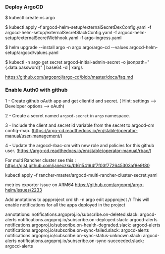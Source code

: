 ### Deploy ArgoCD

$ kubectl create ns argo

$ kubectl apply -f argocd-helm-setup/externalSecretDexConfig.yaml -f argocd-helm-setup/externalSecretSlackConfig.yaml -f argocd-helm-setup/externalSecretWebhook.yaml -f argo-ingress.yaml

$ helm upgrade --install argo -n argo argo/argo-cd --values argocd-helm-setup/argocd/values.yaml

$ kubectl -n argo get secret argocd-initial-admin-secret -o jsonpath="{.data.password}" | base64 -d | xargs

https://github.com/argoproj/argo-cd/blob/master/docs/faq.md

### Enable Auth0 with github

1 - Create github oAuth app and get clientId and secret. ( Hint: settings --> Developer options --> oAuth)

2 - Create a secret named `argocd-secret` in `argo` namespace.

3 - Include the client and secret id variable from the secret to argocd-cm config-map. (https://argo-cd.readthedocs.io/en/stable/operator-manual/user-management/)

4 - Update the argocd-rbac-cm with new role and policies for this github user. (https://argo-cd.readthedocs.io/en/stable/operator-manual/rbac/)


For multi Rancher cluster see this : https://gist.github.com/janeczku/b16154194f7f03f772645303af8e9f80

kubectl apply -f rancher-master/argocd-multi-rancher-cluster-secret.yaml

metrics exporter issue on ARM64 https://github.com/argoproj/argo-helm/issues/2233

Add anotations to appproject crd
kh -n argo edit appproject // This will enable notifications for all the apps deployed in the project

annotations:
	notifications.argoproj.io/subscribe.on-deleted.slack: argocd-alerts
	notifications.argoproj.io/subscribe.on-deployed.slack: argocd-alerts
        notifications.argoproj.io/subscribe.on-health-degraded.slack: argocd-alerts
	notifications.argoproj.io/subscribe.on-sync-failed.slack: argocd-alerts
	notifications.argoproj.io/subscribe.on-sync-status-unknown.slack: argocd-alerts
	notifications.argoproj.io/subscribe.on-sync-succeeded.slack: argocd-alerts

